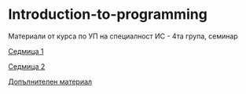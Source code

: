 # Introduction-to-programming
Материали от курса по УП на специалност ИС - 4та група, семинар

[Седмица 1](https://github.com/AleksandrinaKovachka/Introduction-to-programming/blob/main/Week01/README.md)

[Седмица 2](https://github.com/AleksandrinaKovachka/Introduction-to-programming/blob/main/Week02/README.md)

[Допълнителен материал](https://github.com/AleksandrinaKovachka/Introduction-to-programming/tree/main/Bitwise-operations)
